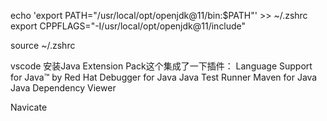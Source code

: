 echo 'export PATH="/usr/local/opt/openjdk@11/bin:$PATH"' >> ~/.zshrc
export CPPFLAGS="-I/usr/local/opt/openjdk@11/include"

source ~/.zshrc

vscode
安装Java Extension Pack这个集成了一下插件：
Language Support for Java™ by Red Hat
Debugger for Java
Java Test Runner
Maven for Java
Java Dependency Viewer

Navicate